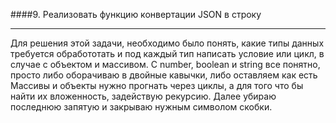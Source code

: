 ####9. Реализовать функцию конвертации JSON в строку

---

Для решения этой задачи, необходимо было понять, какие типы данных требуется обработотать и под каждый тип написать условие или цикл, в случае с объектом и массивом.
С number, boolean и string все понятно, просто либо оборачиваю в двойные кавычки, либо оставляем как есть
Массивы и объекты нужно прогнать через циклы, а для того что бы найти их вложенность, задействую рекурсию.
Далее убираю последнюю запятую и закрываю нужным символом скобки.
